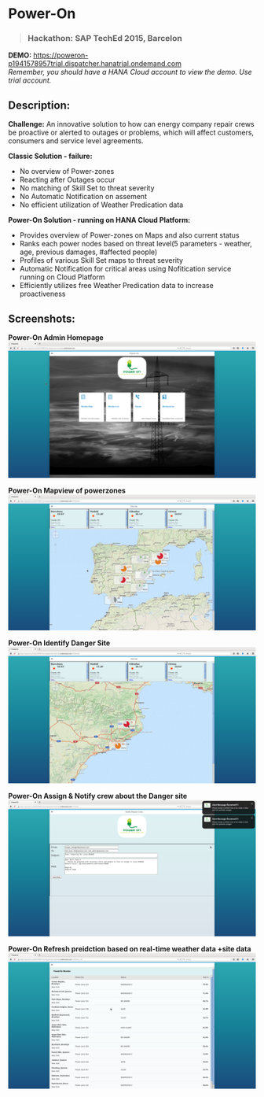 Power-On
=========
> ### Hackathon: SAP TechEd 2015, Barcelon

**DEMO:** 	https://poweron-p1941578957trial.dispatcher.hanatrial.ondemand.com   
*Remember, you should have a HANA Cloud account to view the demo. Use trial account.*

Description:
-----------
**Challenge:** An innovative solution to how can energy company repair crews be proactive or alerted to outages or problems, which will affect customers, consumers and service level agreements.

**Classic Solution - failure:**
* No overview of Power-zones
* Reacting after Outages occur
* No matching of Skill Set to threat severity 
* No Automatic Notification on assement
* No efficient utilization of Weather Predication data

**Power-On Solution - running on HANA Cloud Platform:**
* Provides overview of Power-zones on Maps and also current status
* Ranks each power nodes based on threat level(5 parameters - weather, age, previous damages, #affected people)
* Profiles of various Skill Set maps to threat severity
* Automatic Notification for critical areas using Nofitication service running on Cloud Platform
* Efficiently utilizes free Weather Predication data to increase proactiveness 

Screenshots:
--------

**Power-On Admin Homepage**
![PowerOn_Homepage](https://raw.githubusercontent.com/Hariharan-Gandhi/Power-On/master/img/Screenshots/PowerOn_Home.png "https://raw.githubusercontent.com/Hariharan-Gandhi/Power-On/master/img/Screenshots/PowerOn_AnalysisReport.png")

**Power-On Mapview of powerzones**
![PowerOn_AnalysisReport](https://raw.githubusercontent.com/Hariharan-Gandhi/Power-On/master/img/Screenshots/PowerOn_AnalysisReport.png "MapView")

**Power-On Identify Danger Site**
![PowerOn_DangerSite](https://raw.githubusercontent.com/Hariharan-Gandhi/Power-On/master/img/Screenshots/PowerOn_DangerSite.png "HomePage")

**Power-On Assign & Notify crew about the Danger site**
![PowerOn_AlertsOnAssignments](https://raw.githubusercontent.com/Hariharan-Gandhi/Power-On/master/img/Screenshots/PowerOn_AlertsOnAssignments.png "HomePage")

**Power-On Refresh preidction based on real-time weather data +site data**
![PowerOn_PredictionResults](https://raw.githubusercontent.com/Hariharan-Gandhi/Power-On/master/img/Screenshots/PowerOn_PreditctionResults.png "HomePage")
